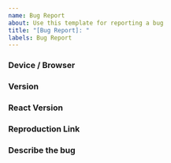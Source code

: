 ```yaml
---
name: Bug Report
about: Use this template for reporting a bug
title: "[Bug Report]: "
labels: Bug Report
---
```

### Device / Browser


### Version


### React Version


### Reproduction Link


### Describe the bug

